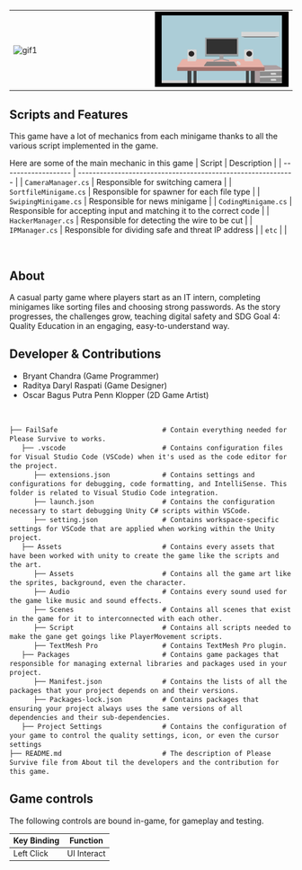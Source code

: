 <table>
  <tr>
    <td align="left" width="50%">
      <img width="100%" alt="gif1" src="https://github.com/Koala-Terbang/Fail_Safe/blob/main/Assets/Assets/gif/FSgif.gif">
    </td>
    <td align="right" width="50%">
      <img width="100%" alt="gif2" src="https://github.com/Koala-Terbang/Fail_Safe/blob/main/Assets/Assets/gif/FSgif1.gif">
    </td>
  </tr>
</table>

##  Scripts and Features

This game have a lot of mechanics from each minigame thanks to all the various script implemented in the game.<br>

Here are some of the main mechanic in this game
|  Script       | Description                                                  |
| ------------------- | ------------------------------------------------------------ |
| `CameraManager.cs` | Responsible for switching camera |
| `SortfileMinigame.cs` | Responsible for spawner for each file type |
| `SwipingMinigame.cs`  | Responsible for news minigame |
| `CodingMinigame.cs`  | Responsible for accepting input and matching it to the correct code |
| `HackerManager.cs`  | Responsible for detecting the wire to be cut |
| `IPManager.cs`  | Responsible for dividing safe and threat IP address |
| `etc`  | |

<br>

## About
A casual party game where players start as an IT intern, completing minigames like sorting files and choosing strong passwords. As the story progresses, the challenges grow, teaching digital safety and SDG Goal 4: Quality Education in an engaging, easy-to-understand way.
<br>

## Developer & Contributions
- Bryant Chandra (Game Programmer)
- Raditya Daryl Raspati (Game Designer)
- Oscar Bagus Putra Penn Klopper (2D Game Artist)
<br>

```
├── FailSafe                          # Contain everything needed for Please Survive to works.
   ├── .vscode                        # Contains configuration files for Visual Studio Code (VSCode) when it's used as the code editor for the project.
      ├── extensions.json             # Contains settings and configurations for debugging, code formatting, and IntelliSense. This folder is related to Visual Studio Code integration.
      ├── launch.json                 # Contains the configuration necessary to start debugging Unity C# scripts within VSCode.                     
      ├── setting.json                # Contains workspace-specific settings for VSCode that are applied when working within the Unity project.
   ├── Assets                         # Contains every assets that have been worked with unity to create the game like the scripts and the art.
      ├── Assets                      # Contains all the game art like the sprites, background, even the character.
      ├── Audio                       # Contains every sound used for the game like music and sound effects.
      ├── Scenes                      # Contains all scenes that exist in the game for it to interconnected with each other.
      ├── Script                      # Contains all scripts needed to make the gane get goings like PlayerMovement scripts.
      ├── TextMesh Pro                # Contains TextMesh Pro plugin.
   ├── Packages                       # Contains game packages that responsible for managing external libraries and packages used in your project.
      ├── Manifest.json               # Contains the lists of all the packages that your project depends on and their versions.
      ├── Packages-lock.json          # Contains packages that ensuring your project always uses the same versions of all dependencies and their sub-dependencies.
   ├── Project Settings               # Contains the configuration of your game to control the quality settings, icon, or even the cursor settings
├── README.md                         # The description of Please Survive file from About til the developers and the contribution for this game.
```

## Game controls

The following controls are bound in-game, for gameplay and testing.

| Key Binding       | Function          |
| ----------------- | ----------------- |
| Left Click        | UI Interact       |

<br>

